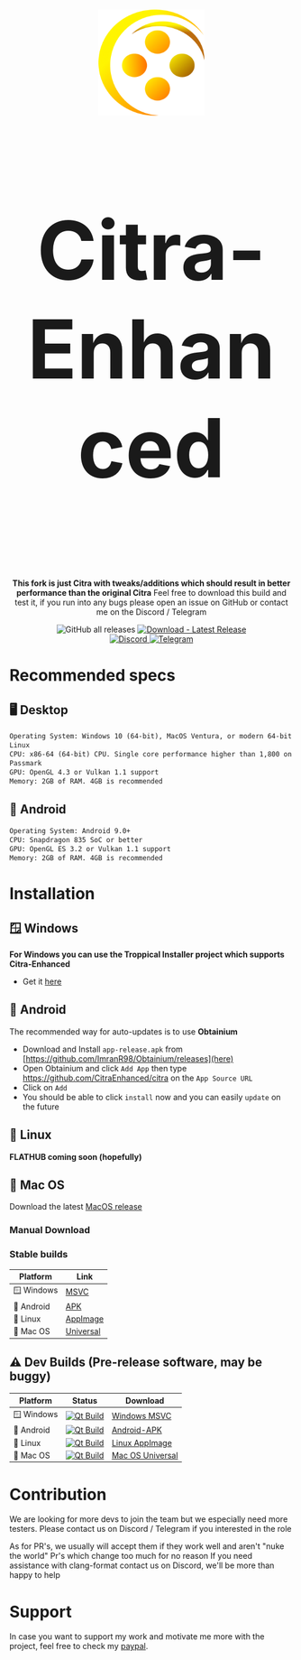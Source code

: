 <h1 align="center">
  <img src="https://github.com/CitraEnhanced/citra/blob/2fb4b5e4f3f3c7bcb06c1eac97181f845fe72b57/branding/Citra-Enhanced-256.png" alt="citra" width="188"/>
</p>
<p align="center" style="font-size:144px;">
  <strong>Citra-Enhanced</strong>
</h1>

<p align="center">
  <strong>This fork is just Citra with tweaks/additions which should result in better performance than the original Citra</strong>
  </strong>Feel free to download this build and test it, if you run into any bugs please open an issue on GitHub or contact me on the Discord / Telegram</strong>
</p>

<p align="center">
  <img src="https://img.shields.io/github/downloads/CitraEnhanced/citra/total" alt="GitHub all releases"/>
  <a href="https://github.com/CitraEnhanced/citra/releases/latest">
    <img src="https://img.shields.io/badge/Download-Latest_Release-2ea44f?logo=github&logoColor=white" alt="Download - Latest Release"/>
  </a>
  <br>
  <a href="https://discord.gg/8xjMHWEuf6">
    <img src="https://dcbadge.limes.pink/api/server/8xjMHWEuf6" alt="Discord"/>
  </a>
  <a href="https://t.me/+lTkg6yC6pQAxNzM0">
    <img src="https://patrolavia.github.io/telegram-badge/chat.png" alt="Telegram"/>
  </a>
</p>

# Recommended specs

## 🖥️ Desktop

```
Operating System: Windows 10 (64-bit), MacOS Ventura, or modern 64-bit Linux
CPU: x86-64 (64-bit) CPU. Single core performance higher than 1,800 on Passmark
GPU: OpenGL 4.3 or Vulkan 1.1 support
Memory: 2GB of RAM. 4GB is recommended
```

## 📱 Android

```
Operating System: Android 9.0+
CPU: Snapdragon 835 SoC or better
GPU: OpenGL ES 3.2 or Vulkan 1.1 support
Memory: 2GB of RAM. 4GB is recommended
```

# Installation

## 🪟 Windows

**For Windows you can use the Troppical Installer project which supports Citra-Enhanced**

- Get it [here](https://nightly.link/kleidis/Troppical/workflows/build/master/troppical-nightly.zip)

## 📱 Android

The recommended way for auto-updates is to use **Obtainium**

- Download and Install `app-release.apk` from [https://github.com/ImranR98/Obtainium/releases](here)
- Open Obtainium and click `Add App` then type https://github.com/CitraEnhanced/citra on the `App Source URL`
- Click on `Add`
- You should be able to click `install` now and you can easily `update` on the future

## 🐧 Linux

**FLATHUB coming soon (hopefully)**

## 🍎 Mac OS

Download the latest [MacOS release](https://github.com/CitraEnhanced/citra/releases/latest/download/macos-universal.zip)

### Manual Download

### Stable builds

|Platform|Link|
|--------|--------|
| 🪟 Windows|[MSVC](https://github.com/CitraEnhanced/citra/releases/latest/download/windows-msvc.zip)|
| 📱 Android|[APK](https://github.com/CitraEnhanced/citra/releases/latest/download/Android-APK.zip)|
| 🐧 Linux|[AppImage](https://github.com/CitraEnhanced/citra/releases/latest/download/linux-appimage.zip)|
| 🍎 Mac OS|[Universal](https://github.com/CitraEnhanced/citra/releases/latest/download/macos-universal.zip)|

## ⚠️ Dev Builds (Pre-release software, may be buggy)

|Platform|Status|Download|
|--------|------------|--------|
| 🪟 Windows|[![Qt Build](https://github.com/CitraEnhanced/citra/actions/workflows/build.yml/badge.svg)](https://github.com/CitraEnhanced/citra/actions/workflows/Qt_Build.yml)|[Windows MSVC](https://nightly.link/CitraEnhanced/citra/workflows/build/master/windows-msvc.zip)|
| 📱 Android|[![Qt Build](https://github.com/CitraEnhanced/citra/actions/workflows/build.yml/badge.svg)](https://github.com/CitraEnhanced/citra/actions/workflows/Qt_Build.yml)|[Android-APK](https://nightly.link/CitraEnhanced/citra/workflows/build/master/Android-APK.zip)|
| 🐧 Linux|[![Qt Build](https://github.com/CitraEnhanced/citra/actions/workflows/build.yml/badge.svg)](https://github.com/CitraEnhanced/citra/actions/workflows/Qt_Build.yml)|[Linux AppImage](https://nightly.link/CitraEnhanced/citra/workflows/build/master/linux-appimage.zip)|
| 🍎 Mac OS|[![Qt Build](https://github.com/CitraEnhanced/citra/actions/workflows/build.yml/badge.svg)](https://github.com/CitraEnhanced/citra/actions/workflows/Qt_Build.yml)|[Mac OS Universal](https://nightly.link/CitraEnhanced/citra/workflows/build/master/macos-universal.zip)|

# Contribution

We are looking for more devs to join the team but we especially need more testers. Please contact us on Discord / Telegram if you interested in the role

As for PR's, we usually will accept them if they work well and aren't "nuke the world" Pr's which change too much for no reason
If you need assistance with clang-format contact us on Discord, we'll be more than happy to help

# Support

In case you want to support my work and motivate me more with the project, feel free to check my [paypal](https://paypal.me/TLOZP).
